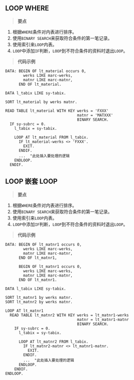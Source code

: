 ## LOOP WHERE
> **要点**
1. 根据`WHERE`条件对内表进行排序。
2. 使用`BINARY SEARCH`来获取符合条件的第一笔记录。
3. 使用索引来`LOOP`内表。
4. `LOOP`中添加`IF`判断，`LOOP`到不符合条件的资料时退出`LOOP`。

> **代码示例**
~~~abap
DATA: BEGIN OF lt_material occurs 0,
        werks LIKE marc-werks,
        matnr LIKE marc-matnr,
      END OF lt_material.

DATA l_tabix LIKE sy-tabix.

SORT lt_material by werks matnr.

READ TABLE lt_material WITH KEY werks = 'FXXX'
                                matnr = 'MATXXX'
                                BINARY SEARCH.
  IF sy-subrc = 0.
    l_tabix = sy-tabix.

    LOOP AT lt_material FROM l_tabix.
      IF lt_material-werks <> 'FXXX'.
        EXIT.
      ENDIF.
      ...  "此处插入要处理的逻辑
    ENDLOOP.
  ENDIF.
~~~

<!-- ============================================================分割线=====================================================================-->

## LOOP 嵌套 LOOP
> **要点**
1. 根据`WHERE`条件对内表进行排序。
2. 使用`BINARY SEARCH`来获取符合条件的第一笔记录。
3. 使用索引来`LOOP`内表。
4. `LOOP`中添加`IF`判断，`LOOP`到不符合条件的资料时退出`LOOP`。

> **代码示例**
~~~abap
DATA: BEGIN OF lt_matnr1 occurs 0,
        werks LIKE marc-werks,
        matnr LIKE marc-matnr,
      END OF lt_matnr1,

      BEGIN OF lt_matnr1 occurs 0,
        werks LIKE marc-werks,
        matnr LIKE marc-matnr,
      END OF lt_matnr1.

DATA l_tabix LIKE sy-tabix.

SORT lt_matnr1 by werks matnr.
SORT lt_matnr2 by werks matnr.

LOOP AT lt_matnr1
  READ TABLE lt_matnr2 WITH KEY werks = lt_matnr1-werks
                                matnr = lt_matnr1-matnr
                                BINARY SEARCH.
    IF sy-subrc = 0.
      l_tabix = sy-tabix.

      LOOP AT lt_matnr2 FROM l_tabix.
        IF lt_matnr2-matnr <> lt_matnr1-matnr.
          EXIT.
        ENDIF.
        ...  "此处插入要处理的逻辑
      ENDLOOP.
    ENDIF.
ENDLOOP.
~~~